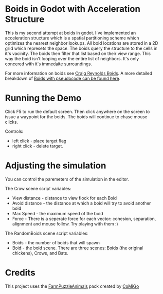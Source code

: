 # Boids in Godot with Acceleration Structure

This is my second attempt at boids in godot. I've implemented an acceleration structure which is a spatial partitioning scheme which optimizes the nearest neighbor lookups. All boid locations are stored in a 2D grid which represets the space. The boids query the structure to the cells in it's vacinity. The boids then filter that list based on their view range. This way the boid isn't looping over the entire list of neighbors. It's only concered with it's immedaite surroundings.

For more information on boids see [Craig Reynolds Boids](https://en.wikipedia.org/wiki/Boids). A more detailed breakdown of [Boids with pseudocode can be found here](http://www.kfish.org/boids/pseudocode.html).

# Running the Demo

Click F5 to run the default screen. Then click anywhere on the screen to issue a waypoint for the boids. The boids will continue to chase mouse clicks.

Controls: 
* left click - place target flag
* right click - delete target.

# Adjusting the simulation

You can control the paremeters of the simulation in the editor.

The Crow scene script variables:
* View distance - distance to view flock for each Boid
* Avoid distance - the distance at which a boid will try to avoid another boid
* Max Speed - the maximum speed of the boid
* Force - There is a seperate force for each vector: cohesion, separation, alignment and mouse follow. Try playing with them :) 

The RandomBoids scene script variables:
* Boids - the number of boids that will spawn
* Boid - the boid scene. There are three scenes: Boids (the original chickens), Crows, and Bats.

# Credits

This project uses the [FarmPuzzleAnimals](https://comigo.itch.io/farm-puzzle-animals) pack created by [CoMiGo](https://comigo.itch.io/)  
